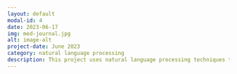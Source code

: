 ```yaml
---
layout: default
modal-id: 4
date: 2023-06-17
img: med-journal.jpg
alt: image-alt
project-date: June 2023
category: natural language processing
description: This project uses natural language processing techniques to classify journal abstract into 5 different categories with approximately 60% accuracy. It includes a link to the original Kaggle dataset used in this project.   https://github.com/chhendley/python_freelancer_page/blob/master/_posts/2023-06-18-med-journal-classifier.markdown
---
```

